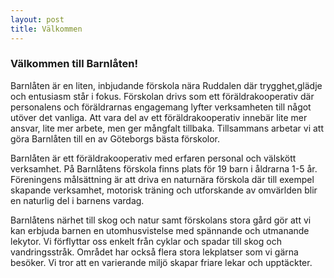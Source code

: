 ```yaml
---
layout: post
title: Välkommen
---
```

### Välkommen till Barnlåten!
Barnlåten är en liten, inbjudande förskola nära Ruddalen där trygghet,glädje och entusiasm står i fokus. Förskolan drivs som ett 
föräldrakooperativ där personalens och föräldrarnas engagemang lyfter verksamheten till något utöver det vanliga. Att vara del av 
ett föräldrakooperativ innebär lite mer ansvar, lite mer arbete, men ger mångfalt tillbaka. Tillsammans arbetar vi att göra Barnlåten 
till en av Göteborgs bästa förskolor.

Barnlåten är ett föräldrakooperativ med erfaren personal och välskött verksamhet. På Barnlåtens förskola finns plats för 19 barn i 
åldrarna 1-5 år. Föreningens målsättning är att driva en naturnära förskola där till exempel skapande verksamhet, motorisk träning 
och utforskande av omvärlden blir en naturlig del i barnens vardag.

Barnlåtens närhet till skog och natur samt förskolans stora gård gör att vi kan erbjuda barnen en utomhusvistelse med spännande 
och utmanande lekytor. Vi förflyttar oss enkelt från cyklar och spadar till skog och vandringsstråk. Området har också flera stora 
lekplatser som vi gärna besöker. Vi tror att en varierande miljö skapar friare lekar och upptäckter.
